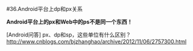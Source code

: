 #36.Android平台上dp和px关系

**Android平台上的px和Web中的ps不是同一个东西！**

[Android问答] px、dp和sp，这些单位有什么区别？ http://www.cnblogs.com/bjzhanghao/archive/2012/11/06/2757300.html

